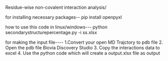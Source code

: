 Residue-wise non-covalent interaction analysis/

for installing necessary packages--
pip install openpyxl

how to use this code in linux/windows---
python secondarystructurepercentage.py -i ss.xlsx

for making the input file----
1.Convert your open MD Trajctory to pdb file
2. Open the pdb file Biovia Discovery Studio
3. Copy the interactions data to excel
4. Use the python code which will create a output.xlsx file as output

